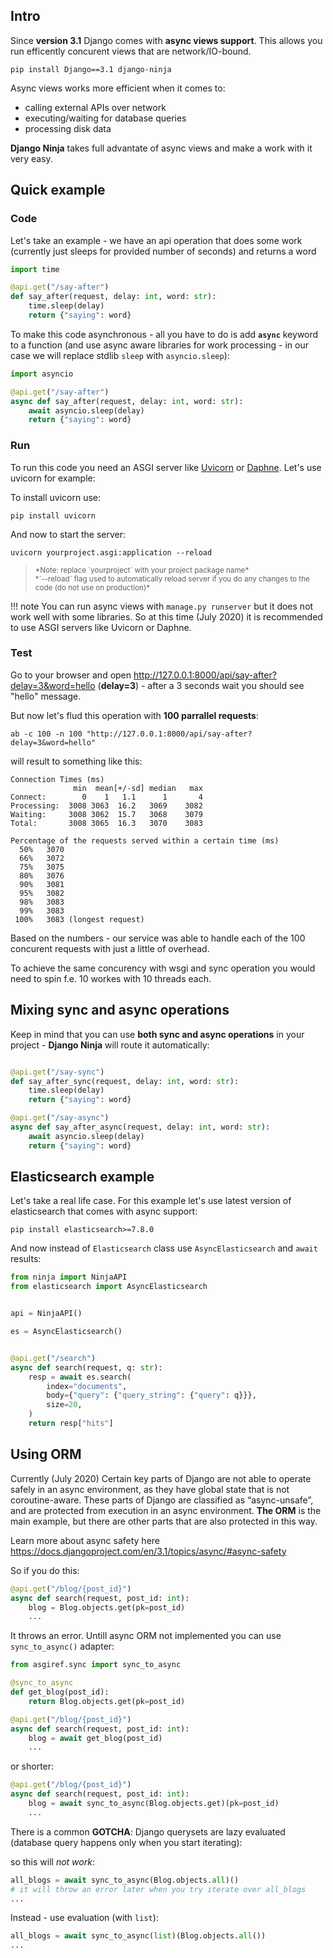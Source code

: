## Intro
Since **version 3.1** Django comes with **async views support**. This allows you run efficently concurent views that are network/IO-bound.

```
pip install Django==3.1 django-ninja
```

Async views works more efficient when it comes to:

 - calling external APIs over network
 - executing/waiting for database queries
 - processing disk data


**Django Ninja** takes full advantate of async views and make a work with it very easy.


## Quick example

### Code

Let's take an example - we have an api operation that does some work (currently just sleeps for provided number of seconds) and returns a word

```Python hl_lines="5"
import time

@api.get("/say-after")
def say_after(request, delay: int, word: str):
    time.sleep(delay)
    return {"saying": word}
```

To make this code asynchronous - all you have to do is add **`async`** keyword to a function (and use async aware libraries for work processing - in our case we will replace stdlib `sleep` with `asyncio.sleep`): 


```Python hl_lines="1 4 5"
import asyncio

@api.get("/say-after")
async def say_after(request, delay: int, word: str):
    await asyncio.sleep(delay)
    return {"saying": word}
```

### Run

To run this code you need an ASGI server like <a href="https://www.uvicorn.org/" target="_blank">Uvicorn</a> or <a href="https://github.com/django/daphne" target="_blank">Daphne</a>. Let's use uvicorn for example:

To install uvicorn use:
```
pip install uvicorn
```

And now to start the server:

```
uvicorn yourproject.asgi:application --reload
```


> <small>
> *Note: replace `yourproject` with your project package name*<br>
> *`--reload` flag used to automatically reload server if you do any changes to the code (do not use on production)*
> </small>

!!! note
    You can run async views with `manage.py runserver` but it does not work well with some libraries. So at this time (July 2020) it is recommended to use ASGI servers like Uvicorn or Daphne.

### Test

Go to your browser and open <a href="http://127.0.0.1:8000/api/say-after?delay=3&word=hello" target="_blank">http://127.0.0.1:8000/api/say-after?delay=3&word=hello</a> (**delay=3**) - after a 3 seconds wait you should see "hello" message.

But now let's flud this operation with **100 parrallel requests**:


```
ab -c 100 -n 100 "http://127.0.0.1:8000/api/say-after?delay=3&word=hello"
```

will result to something like this:
```
Connection Times (ms)
              min  mean[+/-sd] median   max
Connect:        0    1   1.1      1       4
Processing:  3008 3063  16.2   3069    3082
Waiting:     3008 3062  15.7   3068    3079
Total:       3008 3065  16.3   3070    3083

Percentage of the requests served within a certain time (ms)
  50%   3070
  66%   3072
  75%   3075
  80%   3076
  90%   3081
  95%   3082
  98%   3083
  99%   3083
 100%   3083 (longest request)
```

Based on the numbers - our service was able to handle each of the 100 concurent requests with just a little of overhead.

To achieve the same concurency with wsgi and sync operation you would need to spin f.e. 10 workes with 10 threads each.


## Mixing sync and async operations

Keep in mind that you can use **both sync and async operations** in your project - **Django Ninja** will route it automatically:


```Python hl_lines="2 7"

@api.get("/say-sync")
def say_after_sync(request, delay: int, word: str):
    time.sleep(delay)
    return {"saying": word}

@api.get("/say-async")
async def say_after_async(request, delay: int, word: str):
    await asyncio.sleep(delay)
    return {"saying": word}
```




## Elasticsearch example

Let's take a real life case. For this example let's use latest version of elasticsearch that comes with async support:



```
pip install elasticsearch>=7.8.0
```

And now instead of `Elasticsearch` class  use `AsyncElasticsearch` and `await` results:


```Python hl_lines="2 7 11 12"
from ninja import NinjaAPI
from elasticsearch import AsyncElasticsearch


api = NinjaAPI()

es = AsyncElasticsearch()


@api.get("/search")
async def search(request, q: str):
    resp = await es.search(
        index="documents", 
        body={"query": {"query_string": {"query": q}}},
        size=20,
    )
    return resp["hits"]
```


## Using ORM

Currently (July 2020) Certain key parts of Django are not able to operate safely in an async environment, as they have global state that is not coroutine-aware. These parts of Django are classified as “async-unsafe”, and are protected from execution in an async environment. **The ORM** is the main example, but there are other parts that are also protected in this way.

Learn more about async safety here <a href="https://docs.djangoproject.com/en/3.1/topics/async/#async-safety" target="_blank">https://docs.djangoproject.com/en/3.1/topics/async/#async-safety</a>


So if you do this:

```Python hl_lines="3"
@api.get("/blog/{post_id}")
async def search(request, post_id: int):
    blog = Blog.objects.get(pk=post_id)
    ...
```
It throws an error. Untill async ORM not implemented you can use `sync_to_async()` adapter:

```Python hl_lines="1 3 9"
from asgiref.sync import sync_to_async

@sync_to_async
def get_blog(post_id):
    return Blog.objects.get(pk=post_id)

@api.get("/blog/{post_id}")
async def search(request, post_id: int):
    blog = await get_blog(post_id)
    ...
```

or shorter:

```Python hl_lines="3"
@api.get("/blog/{post_id}")
async def search(request, post_id: int):
    blog = await sync_to_async(Blog.objects.get)(pk=post_id)
    ...
```

There is a common **GOTCHA**: Django querysets are lazy evaluated (database query happens only when you start iterating):

so this will *not work*:

```Python
all_blogs = await sync_to_async(Blog.objects.all)()
# it will throw an error later when you try iterate over all_blogs
...
```

Instead - use evaluation (with `list`):

```Python
all_blogs = await sync_to_async(list)(Blog.objects.all())
...
```







